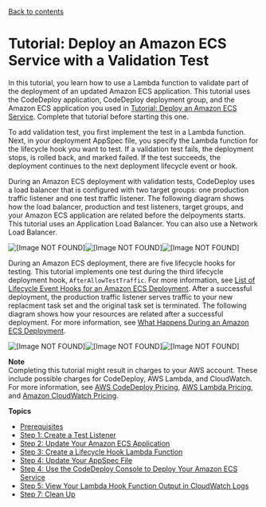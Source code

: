 [Back to contents](index.md)

# Tutorial: Deploy an Amazon ECS Service with a Validation Test<a name="tutorial-ecs-deployment-with-hooks"></a>

 In this tutorial, you learn how to use a Lambda function to validate part of the deployment of an updated Amazon ECS application\. This tutorial uses the CodeDeploy application, CodeDeploy deployment group, and the Amazon ECS application you used in [Tutorial: Deploy an Amazon ECS Service](tutorial-ecs-deployment.md)\. Complete that tutorial before starting this one\.

 To add validation test, you first implement the test in a Lambda function\. Next, in your deployment AppSpec file, you specify the Lambda function for the lifecycle hook you want to test\. If a validation test fails, the deployment stops, is rolled back, and marked failed\. If the test succeeds, the deployment continues to the next deployment lifecycle event or hook\. 

 During an Amazon ECS deployment with validation tests, CodeDeploy uses a load balancer that is configured with two target groups: one production traffic listener and one test traffic listener\. The following diagram shows how the load balancer, production and test listeners, target groups, and your Amazon ECS application are related before the delpoyments starts\. This tutorial uses an Application Load Balancer\. You can also use a Network Load Balancer\. 

![\[Image NOT FOUND\]](http://docs.aws.amazon.com/codedeploy/latest/userguide/images/codedeploy-ecs-deployment-step-1.png)![\[Image NOT FOUND\]](http://docs.aws.amazon.com/codedeploy/latest/userguide/)![\[Image NOT FOUND\]](http://docs.aws.amazon.com/codedeploy/latest/userguide/)

 During an Amazon ECS deployment, there are five lifecycle hooks for testing\. This tutorial implements one test during the third lifecycle deployment hook, `AfterAllowTestTraffic`\. For more information, see [List of Lifecycle Event Hooks for an Amazon ECS Deployment](reference-appspec-file-structure-hooks.md#reference-appspec-file-structure-hooks-list-ecs)\. After a successful deployment, the production traffic listener serves traffic to your new replacment task set and the original task set is terminated\. The following diagram shows how your resources are related after a successful deployment\. For more information, see [What Happens During an Amazon ECS Deployment](deployment-steps-ecs.md#deployment-steps-what-happens)\. 

![\[Image NOT FOUND\]](http://docs.aws.amazon.com/codedeploy/latest/userguide/images/codedeploy-ecs-deployment-step-6.png)![\[Image NOT FOUND\]](http://docs.aws.amazon.com/codedeploy/latest/userguide/)![\[Image NOT FOUND\]](http://docs.aws.amazon.com/codedeploy/latest/userguide/)

**Note**  
Completing this tutorial might result in charges to your AWS account\. These include possible charges for CodeDeploy, AWS Lambda, and CloudWatch\. For more information, see [AWS CodeDeploy Pricing](https://aws.amazon.com/codedeploy/pricing/), [AWS Lambda Pricing](https://aws.amazon.com/lambda/pricing/), and [Amazon CloudWatch Pricing](https://aws.amazon.com/cloudwatch/pricing/)\.

**Topics**
+ [Prerequisites](tutorial-ecs-with-hooks-prereqs.md)
+ [Step 1: Create a Test Listener](tutorial-ecs-with-hooks-create-second-listener.md)
+ [Step 2: Update Your Amazon ECS Application](tutorial-ecs-with-hooks-update-the-ecs-application.md)
+ [Step 3: Create a Lifecycle Hook Lambda Function](tutorial-ecs-with-hooks-create-hooks.md)
+ [Step 4: Update Your AppSpec File](tutorial-ecs-with-hooks-create-appspec-file.md)
+ [Step 4: Use the CodeDeploy Console to Deploy Your Amazon ECS Service](tutorial-ecs-with-hooks-deployment.md)
+ [Step 5: View Your Lambda Hook Function Output in CloudWatch Logs](tutorial-ecs-with-hooks-view-cw-logs.md)
+ [Step 7: Clean Up](tutoria-ecs-with-hooks-clean-up.md)